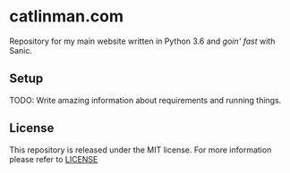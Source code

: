 
# catlinman.com #

Repository for my main website written in Python 3.6 and *goin' fast* with Sanic.

## Setup ##

TODO: Write amazing information about requirements and running things.

## License ##

This repository is released under the MIT license. For more information please refer to [LICENSE](https://github.com/catlinman/catlinman.com/blob/master/LICENSE)
